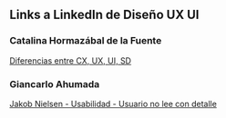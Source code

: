 ## Links a LinkedIn de Diseño UX UI

### Catalina Hormazábal de la Fuente
[Diferencias entre CX, UX, UI, SD](https://bit.ly/cx-ux-ui-sd)

### Giancarlo Ahumada
[Jakob Nielsen - Usabilidad - Usuario no lee con detalle](https://www.linkedin.com/posts/gianxjac_userexperience-uxresearch-uxui-activity-6927451824140488704-78rP/?utm_source=linkedin_share&utm_medium=android_app)

